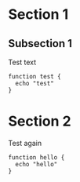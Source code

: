 # Section 1

## Subsection 1

Test text

```
function test {
  echo "test"
}
```

# Section 2

Test again

```
function hello {
  echo "hello"
}
```
